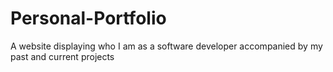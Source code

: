 # Personal-Portfolio
A website displaying who I am as a software developer accompanied by my past and current projects

